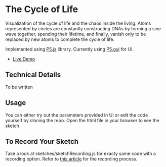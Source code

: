 # The Cycle of Life

Visualization of the cycle of life and the chaos inside the living. Atoms represented by circles are constantly constructing DNAs by forming a sine wave together, spending their lifetime, and finally, vanish only to be replaced by new atoms to complete the cycle of life.

Implemented using [P5.js](https://p5js.org/) library. Currently using [P5.gui](https://github.com/bitcraftlab/p5.gui) for UI.

- [Live Demo](https://cycle-of-life.vercel.app/)

## Technical Details

To be written

## Usage

You can either try out the parameters provided in UI or edit the code yourself by cloning the repo. Open the html file in your browser to see the sketch

## To Record Your Sketch

Take a look at sketches/sketchRecording.js for exacty same code with a recording option. Refer to [this article](https://medium.com/swlh/video-export-from-p5-js-sketch-1b9b6287801a) for the recording process.
